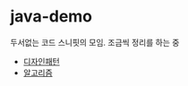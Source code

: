 # java-demo

두서없는 코드 스니핏의 모임.
조금씩 정리를 하는 중

* [디자인패턴](https://github.com/ssisksl77/java-demo/tree/master/src/main/java/designpattern)
* [알고리즘](https://github.com/ssisksl77/java-demo/tree/master/src/main/java/designpattern)
